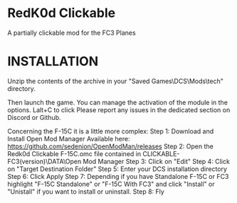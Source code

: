 # RedK0d Clickable
A partially clickable mod for the FC3 Planes

# INSTALLATION 

Unzip the contents of the archive in your "Saved Games\DCS\Mods\tech\" directory.

Then launch the game.
You can manage the activation of the module in the options.
Lalt+C to click
Please report any issues in the dedicated section on Discord or Github. 

Concerning the F-15C it is a little more complex:
Step 1: Download and Install Open Mod Manager Available here: https://github.com/sedenion/OpenModMan/releases
Step 2: Open the Redk0d Clickable F-15C.omc file contained in CLICKABLE-FC3(version)\DATA\Open Mod Manager
Step 3: Click on "Edit"
Step 4: Click on "Target Destination Folder"
Step 5: Enter your DCS installation directory
Step 6: Click Apply
Step 7: Depending if you have Standalone F-15C or FC3 highlight "F-15C Standalone" or "F-15C With FC3" and click "Install" or "Unistall" if you want to install or uninstall.
Step 8: Fly